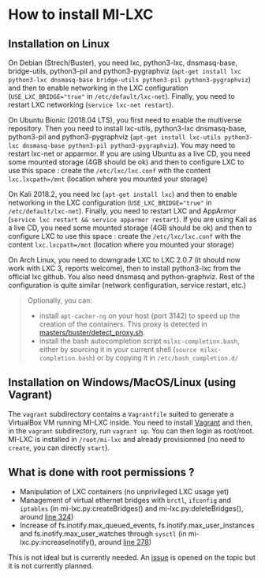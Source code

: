 # How to install MI-LXC

## Installation on Linux

On Debian (Strech/Buster), you need lxc, python3-lxc, dnsmasq-base, bridge-utils, python3-pil and python3-pygraphviz (`apt-get install lxc python3-lxc dnsmasq-base bridge-utils python3-pil python3-pygraphviz`) and then to enable networking in the LXC configuration (`USE_LXC_BRIDGE="true"` in `/etc/default/lxc-net`). Finally, you need to restart LXC networking (`service lxc-net restart`).

On Ubuntu Bionic (2018.04 LTS), you first need to enable the multiverse repository. Then you need to install lxc-utils, python3-lxc dnsmasq-base, python3-pil and python3-pygraphviz (`apt-get install lxc-utils python3-lxc dnsmasq-base python3-pil python3-pygraphviz`). You may need to restart lxc-net or apparmor. If you are using Ubuntu as a live CD, you need some mounted storage (4GB should be ok) and then to configure LXC to use this space : create the `/etc/lxc/lxc.conf` with the content `lxc.lxcpath=/mnt` (location where you mounted your storage)

On Kali 2018.2, you need lxc (`apt-get install lxc`) and then to enable networking in the LXC configuration (`USE_LXC_BRIDGE="true"` in `/etc/default/lxc-net`). Finally, you need to restart LXC and AppArmor (`service lxc restart && service apparmor restart`). If you are using Kali as a live CD, you need some mounted storage (4GB should be ok) and then to configure LXC to use this space : create the `/etc/lxc/lxc.conf` with the content `lxc.lxcpath=/mnt` (location where you mounted your storage)

On Arch Linux, you need to downgrade LXC to LXC 2.0.7 (it should now work with LXC 3, reports welcome), then to install python3-lxc from the official lxc github. You also need dnsmasq and python-graphviz. Rest of the configuration is quite similar (network configuration, service restart, etc.)

> Optionally, you can:
> * install `apt-cacher-ng` on your host (port 3142) to speed up the creation of the containers. This proxy is detected in [masters/buster/detect_proxy.sh](https://github.com/flesueur/mi-lxc/blob/master/masters/buster/detect_proxy.sh).
> * install the bash autocompletion script `milxc-completion.bash`, either by sourcing it in your current shell (`source milxc-completion.bash`) or by copying it in `/etc/bash_completion.d/`

## Installation on Windows/MacOS/Linux (using Vagrant)

The `vagrant` subdirectory contains a `Vagrantfile` suited to generate a VirtualBox VM running MI-LXC inside. You need to install [Vagrant](https://www.vagrantup.com/downloads.html) and then, in the `vagrant` subdirectory, run `vagrant up`. You can then login as root/root. MI-LXC is installed in `/root/mi-lxc` and already provisionned (no need to `create`, you can directly `start`).


## What is done with root permissions ?

* Manipulation of LXC containers (no unprivileged LXC usage yet)
* Management of virtual ethernet bridges with `brctl`, `ifconfig` and `iptables` (in mi-lxc.py:createBridges() and mi-lxc.py:deleteBridges(), around [line 324](https://github.com/flesueur/mi-lxc/blob/master/mi-lxc.py#L324))
* Increase of fs.inotify.max_queued_events, fs.inotify.max_user_instances and fs.inotify.max_user_watches through `sysctl` (in mi-lxc.py:increaseInotify(), around [line 278](https://github.com/flesueur/mi-lxc/blob/master/mi-lxc.py#L278))

This is not ideal but is currently needed. An [issue](https://github.com/flesueur/mi-lxc/issues/9) is opened on the topic but it is not currently planned.
